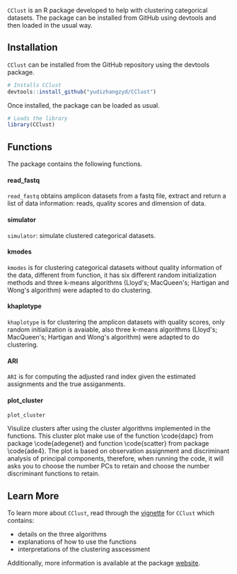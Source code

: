 `CClust` is an R package developed to help with clustering categorical datasets. The package can be installed from GitHub using devtools and then loaded in the usual way.

Installation
------------

`CClust` can be installed from the GitHub repository using the devtools package.

``` r
# Installs CClust
devtools::install_github("yudizhangzyd/CClust")
```

Once installed, the package can be loaded as usual.

``` r
# Loads the library
library(CClust)
```

Functions
---------

The package contains the following functions.

#### read\_fastq 

`read_fastq` obtains amplicon datasets from a fastq file, extract and return a list of data information: reads, quality scores and dimension of data.

#### simulator

`simulator`: simulate clustered categorical datasets. 

#### kmodes

`kmodes` is for clustering categorical datasets without quality information of the data, different from function, it has six different random initialization methods and three k-means algorithms (Lloyd's; MacQueen's; Hartigan and Wong's algorithm) were adapted to do clustering.

#### khaplotype

`khaplotype` is for clustering the amplicon datasets with quality scores, only random initialization is avaiable, also three k-means algorithms (Lloyd's; MacQueen's; Hartigan and Wong's algorithm) were adapted to do clustering.

#### ARI

`ARI` is for computing the adjusted rand index given the estimated assignments and the true assiganments.

#### plot\_cluster

`plot_cluster` 

Visulize clusters after using the cluster algorithms implemented in the functions. This cluster plot make use of the function \code{dapc} from package \code{adegenet} and function \code{scatter} from package \code{ade4}. The plot is based on observation assignment and discriminant analysis of principal components, therefore, when running
the code, it will asks you to choose the number PCs to retain and choose the number discriminant functions to retain.

Learn More
----------

To learn more about `CClust`, read through the [vignette](https://yudizhangzyd.github.io/CClust/articles/CClust-vignette.html) for `CClust` which contains:

-   details on the three algorithms
-   explanations of how to use the functions
-   interpretations of the clustering asscessment

Additionally, more information is available at the package [website](https://yudizhangzyd.github.io/CClust/index.html).



